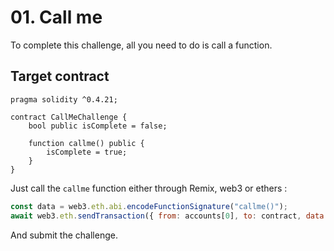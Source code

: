 # 01. Call me

To complete this challenge, all you need to do is call a function.

## Target contract 

```solidity
pragma solidity ^0.4.21;

contract CallMeChallenge {
    bool public isComplete = false;

    function callme() public {
        isComplete = true;
    }
}
```

Just call the `callme` function either through Remix, web3 or ethers :

```js
const data = web3.eth.abi.encodeFunctionSignature("callme()");
await web3.eth.sendTransaction({ from: accounts[0], to: contract, data: data });
```

And submit the challenge.

